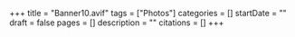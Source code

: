 +++
title = "Banner10.avif"
tags = ["Photos"]
categories = []
startDate = ""
draft = false
pages = []
description = ""
citations = []
+++
